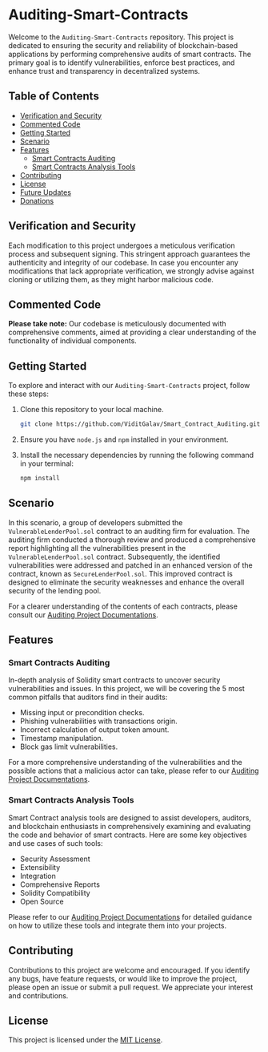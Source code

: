# Auditing-Smart-Contracts

Welcome to the `Auditing-Smart-Contracts` repository. This project is dedicated to ensuring the security and reliability of blockchain-based applications by performing comprehensive audits of smart contracts. The primary goal is to identify vulnerabilities, enforce best practices, and enhance trust and transparency in decentralized systems.

## Table of Contents

- [Verification and Security](#verification-and-security)
- [Commented Code](#commented-code)
- [Getting Started](#getting-started)
- [Scenario](#scenario)
- [Features](#features)
  - [Smart Contracts Auditing](#smart-contracts-auditing)
  - [Smart Contracts Analysis Tools](#smart-contracts-analysis-tools)
- [Contributing](#contributing)
- [License](#license)
- [Future Updates](#future-updates)
- [Donations](#donations)

## Verification and Security

Each modification to this project undergoes a meticulous verification process and subsequent signing. This stringent approach guarantees the authenticity and integrity of our codebase. In case you encounter any modifications that lack appropriate verification, we strongly advise against cloning or utilizing them, as they might harbor malicious code.

## Commented Code

**Please take note:** Our codebase is meticulously documented with comprehensive comments, aimed at providing a clear understanding of the functionality of individual components.

## Getting Started

To explore and interact with our `Auditing-Smart-Contracts` project, follow these steps:

1. Clone this repository to your local machine.

    ```bash
    git clone https://github.com/ViditGalav/Smart_Contract_Auditing.git
    ```

2. Ensure you have `node.js` and `npm` installed in your environment.

3. Install the necessary dependencies by running the following command in your terminal:

   ```bash
   npm install
   ```

## Scenario

In this scenario, a group of developers submitted the `VulnerableLenderPool.sol` contract to an auditing firm for evaluation. The auditing firm conducted a thorough review and produced a comprehensive report highlighting all the vulnerabilities present in the `VulnerableLenderPool.sol` contract. Subsequently, the identified vulnerabilities were addressed and patched in an enhanced version of the contract, known as `SecureLenderPool.sol`. This improved contract is designed to eliminate the security weaknesses and enhance the overall security of the lending pool.

For a clearer understanding of the contents of each contracts, please consult our [Auditing Project Documentations](./Auditing-Project-Documentations/CONTRACTS.md).

## Features

### Smart Contracts Auditing

In-depth analysis of Solidity smart contracts to uncover security vulnerabilities and issues. In this project, we will be covering the 5 most common pitfalls that auditors find in their audits:

  - Missing input or precondition checks.
  - Phishing vulnerabilities with transactions origin.
  - Incorrect calculation of output token amount.
  - Timestamp manipulation.
  - Block gas limit vulnerabilities.

For a more comprehensive understanding of the vulnerabilities and the possible actions that a malicious actor can take, please refer to our [Auditing Project Documentations](./Auditing-Project-Documentations/AUDITREPORT.md).

### Smart Contracts Analysis Tools

Smart Contract analysis tools are designed to assist developers, auditors, and blockchain enthusiasts in comprehensively examining and evaluating the code and behavior of smart contracts. Here are some key objectives and use cases of such tools:

  - Security Assessment
  - Extensibility
  - Integration
  - Comprehensive Reports
  - Solidity Compatibility
  - Open Source

Please refer to our [Auditing Project Documentations](./Auditing-Project-Documentations/ANALYSISTOOLS.md) for detailed guidance on how to utilize these tools and integrate them into your projects.

## Contributing

Contributions to this project are welcome and encouraged. If you identify any bugs, have feature requests, or would like to improve the project, please open an issue or submit a pull request. We appreciate your interest and contributions.

## License

This project is licensed under the [MIT License](LICENSE).


